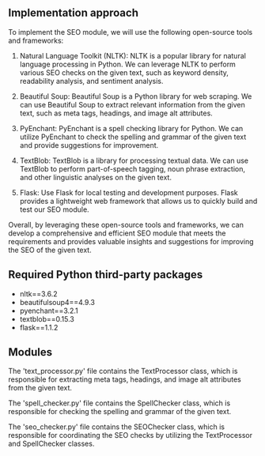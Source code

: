 ## Implementation approach

To implement the SEO module, we will use the following open-source tools and frameworks:

1. Natural Language Toolkit (NLTK): NLTK is a popular library for natural language processing in Python. We can leverage NLTK to perform various SEO checks on the given text, such as keyword density, readability analysis, and sentiment analysis.

2. Beautiful Soup: Beautiful Soup is a Python library for web scraping. We can use Beautiful Soup to extract relevant information from the given text, such as meta tags, headings, and image alt attributes.

3. PyEnchant: PyEnchant is a spell checking library for Python. We can utilize PyEnchant to check the spelling and grammar of the given text and provide suggestions for improvement.

4. TextBlob: TextBlob is a library for processing textual data. We can use TextBlob to perform part-of-speech tagging, noun phrase extraction, and other linguistic analyses on the given text.

5. Flask: Use Flask for local testing and development purposes. Flask provides a lightweight web framework that allows us to quickly build and test our SEO module.

Overall, by leveraging these open-source tools and frameworks, we can develop a comprehensive and efficient SEO module that meets the requirements and provides valuable insights and suggestions for improving the SEO of the given text.

## Required Python third-party packages

- nltk==3.6.2
- beautifulsoup4==4.9.3
- pyenchant==3.2.1
- textblob==0.15.3
- flask==1.1.2

## Modules

The 'text_processor.py' file contains the TextProcessor class, which is responsible for extracting meta tags, headings, and image alt attributes from the given text.
        
The 'spell_checker.py' file contains the SpellChecker class, which is responsible for checking the spelling and grammar of the given text.
        
The 'seo_checker.py' file contains the SEOChecker class, which is responsible for coordinating the SEO checks by utilizing the TextProcessor and SpellChecker classes.


